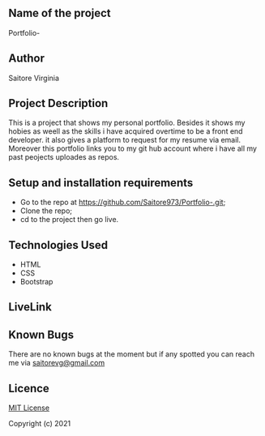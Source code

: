 ## Name of the project

Portfolio-

## Author
Saitore Virginia


## Project Description

This is a project that shows my personal portfolio. Besides it shows my hobies as weell as the skills i have acquired overtime to be a front end developer. it also gives a platform to request for my resume via email. Moreover this portfolio links you to my git hub account where i have all my past peojects uploades as repos.

## Setup and installation requirements

* Go to the repo at https://github.com/Saitore973/Portfolio-.git;
* Clone the repo;
* cd to the project then go live.

## Technologies Used
* HTML
* CSS
* Bootstrap


## LiveLink
 

## Known Bugs 

There are no known bugs at the moment but if any spotted you can reach me via saitorevg@gmail.com

## Licence

[MIT License](./LICENSE)

Copyright (c) 2021 
